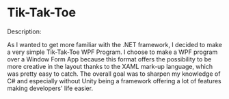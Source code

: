 # Tik-Tak-Toe
Description:

As I wanted to get more familiar with the .NET framework, I decided to make a very simple Tik-Tak-Toe WPF Program.
I choose to make a WPF program over a Window Form App because this format offers the possibility to be more creative in the layout thanks to the XAML mark-up language, which was pretty easy to catch. 
The overall goal was to sharpen my knowledge of C# and especially without Unity being a framework offering a lot of features making developers' life easier. 
